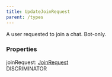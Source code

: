 ```yaml
---
title: UpdateJoinRequest
parent: /types
---
```


A user requested to join a chat. Bot-only.

### Properties

<div class="flex flex-col gap-3"><div><div class="flex gap-2"><div class="font-mono p" id="p_joinRequest" data-anchor><span class="font-bold">joinRequest</span><span class="opacity-50">:</span> <a href="/types/joinrequest"  >JoinRequest</a></div><div class="flex items-center"><div class="bg-dbt px-1.5 rounded-md select-none text-fgt text-[10px]">DISCRIMINATOR</div></div></div></div></div>

